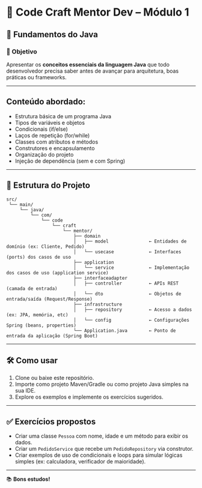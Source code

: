 # 🚀 Code Craft Mentor Dev – Módulo 1

## 📘 Fundamentos do Java

### 🎯 Objetivo
Apresentar os **conceitos essenciais da linguagem Java** que todo desenvolvedor precisa saber antes de avançar para arquitetura, boas práticas ou frameworks.

---

## Conteúdo abordado:

- Estrutura básica de um programa Java
- Tipos de variáveis e objetos
- Condicionais (if/else)
- Laços de repetição (for/while)
- Classes com atributos e métodos
- Construtores e encapsulamento
- Organização do projeto
- Injeção de dependência (sem e com Spring)

---

## 📂 Estrutura do Projeto

```
src/
 └── main/
     └── java/
         └── com/
             └── code
                 └── craft
                     └── mentor/
                         ├── domain
                         │   ├── model               ← Entidades de domínio (ex: Cliente, Pedido)
                         │   └── usecase             ← Interfaces (ports) dos casos de uso
                         ├── application
                         │   └── service             ← Implementação dos casos de uso (application service)
                         ├── interfaceadapter       
                         │   ├── controller          ← APIs REST (camada de entrada)
                         │   └── dto                 ← Objetos de entrada/saída (Request/Response)
                         ├── infrastructure
                         │   ├── repository          ← Acesso a dados (ex: JPA, memória, etc)
                         │   └── config              ← Configurações Spring (beans, properties)
                         └── Application.java        ← Ponto de entrada da aplicação (Spring Boot)
```

---

## 🛠️ Como usar

1. Clone ou baixe este repositório.
2. Importe como projeto Maven/Gradle ou como projeto Java simples na sua IDE.
3. Explore os exemplos e implemente os exercícios sugeridos.

---

## ✅ Exercícios propostos

- Criar uma classe `Pessoa` com nome, idade e um método para exibir os dados.
- Criar um `PedidoService` que recebe um `PedidoRepository` via construtor.
- Criar exemplos de uso de condicionais e loops para simular lógicas simples (ex: calculadora, verificador de maioridade).

---

📚 **Bons estudos!**
